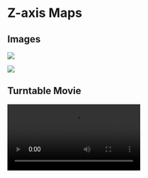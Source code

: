 # Z-axis Maps

## Images

![](assets/zaxis-nightwood-image-1.png)

![](assets/zaxis-nightwood-image-2.png)

## Turntable Movie

<video src="assets/zaxis-nightwood-turntable.mov"></video>
